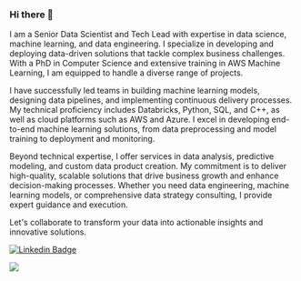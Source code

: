 ### Hi there 👋

I am a Senior Data Scientist and Tech Lead with expertise in data science, machine learning, and data engineering. I specialize in developing and deploying data-driven solutions that tackle complex business challenges. With a PhD in Computer Science and extensive training in AWS Machine Learning, I am equipped to handle a diverse range of projects.

I have successfully led teams in building machine learning models, designing data pipelines, and implementing continuous delivery processes. My technical proficiency includes Databricks, Python, SQL, and C++, as well as cloud platforms such as AWS and Azure. I excel in developing end-to-end machine learning solutions, from data preprocessing and model training to deployment and monitoring.

Beyond technical expertise, I offer services in data analysis, predictive modeling, and custom data product creation. My commitment is to deliver high-quality, scalable solutions that drive business growth and enhance decision-making processes. Whether you need data engineering, machine learning models, or comprehensive data strategy consulting, I provide expert guidance and execution.

Let's collaborate to transform your data into actionable insights and innovative solutions.

[![Linkedin Badge](https://img.shields.io/badge/-Matheus%20Serpa-0072b1?style=flat&logo=Linkedin&logoColor=white)](https://www.linkedin.com/in/matheusserpa/ "Connect on LinkedIn")

<img
  src="https://cr-skills-chart-widget.azurewebsites.net/api/api?username=msserpa&show-other-skills=true&skills=apex,python,jupyter%20notebook,shell,C,C%2B%2B&sort-by-score=true&tooltip=true&legend=true&labels=true&branding=true"
/>


<!--
**msserpa/msserpa** is a ✨ _special_ ✨ repository because its `README.md` (this file) appears on your GitHub profile.

Here are some ideas to get you started:

- 🔭 I’m currently working on ...
- 🌱 I’m currently learning ...
- 👯 I’m looking to collaborate on ...
- 🤔 I’m looking for help with ...
- 💬 Ask me about ...
- 📫 How to reach me: ...
- 😄 Pronouns: ...
- ⚡ Fun fact: ...
-->
